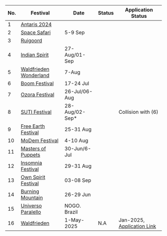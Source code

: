 | No. | Festival                                                                 | Date       | Status | Application Status                                      |
|-----|---------------------------------------------------------------------------|------------|--------|--------------------------------------------------------|
| 1   | [Antaris 2024](https://festiware.app/antaris/register/Antaris2024-vendor) |            |        |                                                        |
| 2   | [Space Safari](https://space-safari.com/participate/)                     | 5-9 Sep  |        |                                                        |
| 3   | [Ruigoord](https://ruigoord.nl/)                                         |            |        |                                                        |
| 4   | [Indian Spirit](https://www.indian-spirit.de/)                           |  27-Aug/01-Sep |        |                                                        |
| 5   | [Waldfrieden Wonderland](https://www.waldfrieden.net/wonderland/)        |   7-Aug   |        |                                                        |
| 6   | [Boom Festival](https://www.boomfestival.org/)                           | 17-24  Jul |        |                                                        |
| 7   | [Ozora Festival](https://2023.ozorafestival.eu/)                         | 26-Jul/06-Aug |        |                                                        |
| 8   | [SUTI Festival](https://sutifestival.com/2024/)                          | 28-Aug/02-Sep* |        | Collision with (6)                                                       |
| 9   | [Free Earth Festival](https://freeearth-festival.com/)                   | 25-31 Aug |        |                                                        |
| 10  | [MoDem Festival](https://modemfestival.com/)                             | 4-10 Aug |        |                                                        |
| 11  | [Masters of Puppets](https://www.mastersofpuppets.net/)                  | 30-Jun/6-Jul |        |                                                        |
| 12  | [Insomnia Festival](http://www.insomnia-festival.com/en/)                | 29-31 Aug |        |                                                        |
| 13  | [Own Spirit Festival](https://www.ownspiritfestival.org/)                | 03-08 Sep |        |                                                        |
| 14  | [Burning Mountain](https://www.burning-mountain.ch/)                     | 26-29 Jun |        |                                                        |
| 15  | [Universo Paralello](https://www.universoparalello.org/)                 | NOGO. Brazil |        |                                                        |
| 16  | [Waldfrieden](https://www.waldfrieden.net/)                              | 1-May-2025 | N.A    | Jan-2025, [Application Link](https://www.waldfrieden.net/en/infos/application/) |
